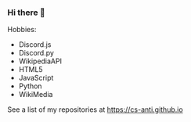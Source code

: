 ### Hi there 👋

Hobbies:

* Discord.js
* Discord.py
* WikipediaAPI
* HTML5
* JavaScript
* Python
* WikiMedia

See a list of my repositories at https://cs-anti.github.io
